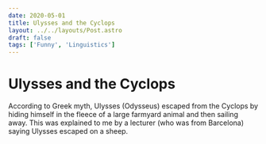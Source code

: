 ```yaml
---
date: 2020-05-01
title: Ulysses and the Cyclops
layout: ../../layouts/Post.astro
draft: false
tags: ['Funny', 'Linguistics']
---
```


# Ulysses and the Cyclops
According to Greek myth, Ulysses (Odysseus) escaped from the Cyclops by hiding himself in the fleece of a large farmyard animal and then sailing away. This was explained to me by a lecturer (who was from Barcelona) saying Ulysses escaped on a sheep.
